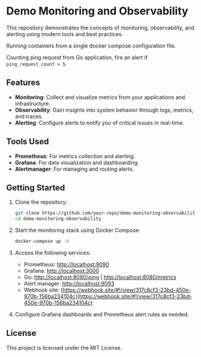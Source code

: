 # Demo Monitoring and Observability

This repository demonstrates the concepts of monitoring, observability, and alerting using modern tools and best practices.

Running containers from a single docker compose configuration file.

Counting ping request from Go application, fire an alert if `ping_request_count > 5`.

## Features

- **Monitoring**: Collect and visualize metrics from your applications and infrastructure.
- **Observability**: Gain insights into system behavior through logs, metrics, and traces.
- **Alerting**: Configure alerts to notify you of critical issues in real-time.

## Tools Used

- **Prometheus**: For metrics collection and alerting.
- **Grafana**: For data visualization and dashboarding.
- **Alertmanager**: For managing and routing alerts.

## Getting Started

1. Clone the repository:
    ```bash
    git clone https://github.com/your-repo/demo-monitoring-observability.git
    cd demo-monitoring-observability
    ```

2. Start the monitoring stack using Docker Compose:
    ```bash
    docker-compose up -d
    ```

3. Access the following services:
    - Prometheus: [http://localhost:9090](http://localhost:9090)
    - Grafana: [http://localhost:3000](http://localhost:3000)
    - Go: [http://localhost:8080/ping](http://localhost:8080/ping) | [http://localhost:8080/metrics](http://localhost:8080/metrics)
    - Alert manager: [http://localhost:9093](http://localhost:9093)
    - Webhook site: [https://webhook.site/#!/view/317c8cf3-23bd-450e-970b-156ba234104c](https://webhook.site/#!/view/317c8cf3-23bd-450e-970b-156ba234104c)


4. Configure Grafana dashboards and Prometheus alert rules as needed.

## License

This project is licensed under the MIT License.
